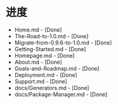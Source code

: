 # 进度

* Home.md - [Done]
* The-Road-to-1.0.md - [Done]
* Migrate-from-0.9.6-to-1.0.md - [Done]
* Getting-Started.md - [Done]
* Homepage.md - [Done]
* About.md - [Done]
* Goals-and-Roadmap.md - [Done]
* Deployment.md - [Done]
* Support.md - [Done]
* docs/Generators.md - [Done]
* docs/Package-Manager.md - [Done]
